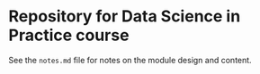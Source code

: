 # Repository for Data Science in Practice course

See the `notes.md` file for notes on the module design and content.
